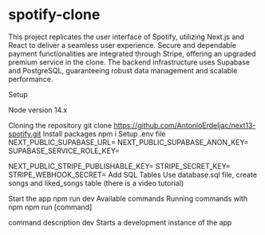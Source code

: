 # spotify-clone
This project replicates the user interface of Spotify, utilizing Next.js and React to deliver a seamless user experience. Secure and dependable payment functionalities are integrated through Stripe, offering an upgraded premium service in the clone. The backend infrastructure uses Supabase and PostgreSQL, guaranteeing robust data management and scalable performance.


Setup

Node version 14.x

Cloning the repository
git clone https://github.com/AntonioErdeljac/next13-spotify.git
Install packages
npm i
Setup .env file
NEXT_PUBLIC_SUPABASE_URL=
NEXT_PUBLIC_SUPABASE_ANON_KEY=
SUPABASE_SERVICE_ROLE_KEY=

NEXT_PUBLIC_STRIPE_PUBLISHABLE_KEY=
STRIPE_SECRET_KEY=
STRIPE_WEBHOOK_SECRET=
Add SQL Tables
Use database.sql file, create songs and liked_songs table (there is a video tutorial)

Start the app
npm run dev
Available commands
Running commands with npm npm run [command]

command	description
dev	Starts a development instance of the app
